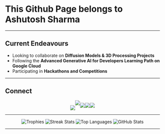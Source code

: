 # This Github Page belongs to **Ashutosh Sharma**

---

## Current Endeavours

* Looking to collaborate on **Diffusion Models & 3D Processing Projects**
* Following the **Advanced Generative AI for Developers Learning Path on Google Cloud**
* Participating in **Hackathons and Competitions**

---

## Connect

<p align="center" style="font-size:0; margin:0; padding:0;">
  <a href="https://x.com/ashutosh10615"><img src="https://img.shields.io/badge/@ashutosh10615-000000?logo=x&logoColor=white&style=flat-square" alt="X" /></a><!--
  --><a href="https://www.linkedin.com/in/ashutosh-sharma-7271b01a0"><img src="https://img.shields.io/badge/ in Ashutosh Sharma-0077B5?logo=linkedin&logoColor=white" /></a><!--
  --><a href="mailto:ashutosh10615@gmail.com"><img src="https://img.shields.io/badge/ashutosh10615@gmail.com-D14836?logo=gmail&logoColor=white&style=flat-square" alt="Email" style="display:inline-block;border:0;margin:0;padding:0;vertical-align:middle;" /></a><!--
  --><a href="https://www.codechef.com/users/imashtron"><img src="https://img.shields.io/badge/imashtron-FF6A00?logo=codechef&logoColor=white&style=flat-square"
alt="CodeChef" style="display:inline-block;border:0;margin:0;padding:0;vertical-align:middle;" /></a><!--
  --><a href="https://ashutosh10615.wordpress.com"><img src="https://img.shields.io/badge/ashutosh10615-21759B?logo=wordpress&logoColor=white&style=flat-square"
alt="WordPress" style="display:inline-block;border:0;margin:0;padding:0;vertical-align:middle;" /></a>
</p>

---

<!-- GitHub Profile Stats, Trophies, Activity and Streak Graphs -->

<p align="center">
  <img src="https://github-profile-trophy.vercel.app/?username=AshTron811&theme=radical&row=1&column=7&margin-w=15&margin-h=15" alt="Trophies" />
  <img src="https://github-readme-streak-stats.herokuapp.com/?user=AshTron811&theme=radical" alt="Streak Stats" />
  <img src="https://github-readme-stats.vercel.app/api/top-langs/?username=AshTron811&layout=donut&langs_count=8&theme=radical" alt="Top Languages" />
  <img src="https://github-readme-stats.vercel.app/api?username=AshTron811&show_icons=true&theme=radical&count_private=true" alt="GitHub Stats" />
</p>

---
